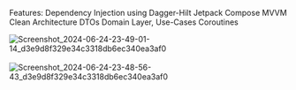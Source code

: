 Features:
Dependency Injection using Dagger-Hilt
Jetpack Compose
MVVM Clean Architecture
DTOs
Domain Layer, Use-Cases
Coroutines

![Screenshot_2024-06-24-23-49-01-14_d3e9d8f329e34c3318db6ec340ea3af0](https://github.com/mandar-rane/CryptoIndex-Clean-Architecture-App/assets/98955924/cd834e53-752c-4586-9486-b604addaee5e) 
<br>
<br>
![Screenshot_2024-06-24-23-48-56-43_d3e9d8f329e34c3318db6ec340ea3af0](https://github.com/mandar-rane/CryptoIndex-Clean-Architecture-App/assets/98955924/b71a6637-a6a6-43eb-b95e-3bdb4a056340)
